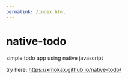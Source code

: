 ```yaml
---
permalink: /index.html
---
```


# native-todo

simple todo app using native javascript

try here: https://xmokax.github.io/native-todo/
